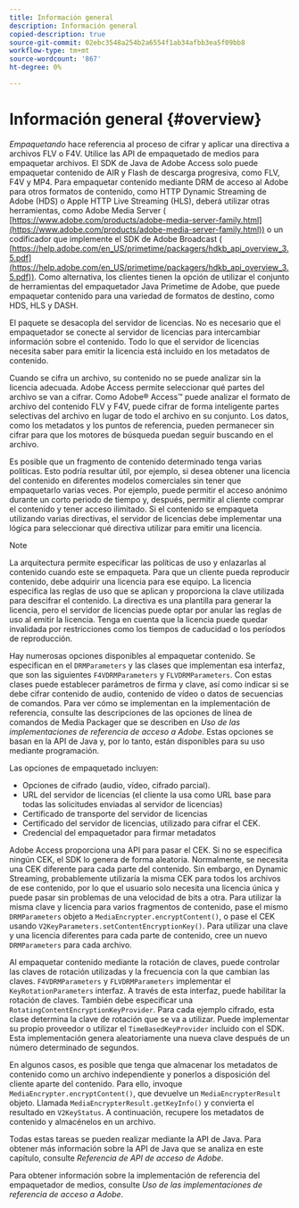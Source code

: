 ```yaml
---
title: Información general
description: Información general
copied-description: true
source-git-commit: 02ebc3548a254b2a6554f1ab34afbb3ea5f09bb8
workflow-type: tm+mt
source-wordcount: '867'
ht-degree: 0%

---
```


# Información general {#overview}

*Empaquetando* hace referencia al proceso de cifrar y aplicar una directiva a archivos FLV o F4V. Utilice las API de empaquetado de medios para empaquetar archivos. El SDK de Java de Adobe Access solo puede empaquetar contenido de AIR y Flash de descarga progresiva, como FLV, F4V y MP4. Para empaquetar contenido mediante DRM de acceso al Adobe para otros formatos de contenido, como HTTP Dynamic Streaming de Adobe (HDS) o Apple HTTP Live Streaming (HLS), deberá utilizar otras herramientas, como Adobe Media Server ( [https://www.adobe.com/products/adobe-media-server-family.html](https://www.adobe.com/products/adobe-media-server-family.html)) o un codificador que implemente el SDK de Adobe Broadcast ( [https://help.adobe.com/en_US/primetime/packagers/hdkb_api_overview_3.5.pdf](https://help.adobe.com/en_US/primetime/packagers/hdkb_api_overview_3.5.pdf)). Como alternativa, los clientes tienen la opción de utilizar el conjunto de herramientas del empaquetador Java Primetime de Adobe, que puede empaquetar contenido para una variedad de formatos de destino, como HDS, HLS y DASH.

El paquete se desacopla del servidor de licencias. No es necesario que el empaquetador se conecte al servidor de licencias para intercambiar información sobre el contenido. Todo lo que el servidor de licencias necesita saber para emitir la licencia está incluido en los metadatos de contenido.

Cuando se cifra un archivo, su contenido no se puede analizar sin la licencia adecuada. Adobe Access permite seleccionar qué partes del archivo se van a cifrar. Como Adobe® Access™ puede analizar el formato de archivo del contenido FLV y F4V, puede cifrar de forma inteligente partes selectivas del archivo en lugar de todo el archivo en su conjunto. Los datos, como los metadatos y los puntos de referencia, pueden permanecer sin cifrar para que los motores de búsqueda puedan seguir buscando en el archivo.

Es posible que un fragmento de contenido determinado tenga varias políticas. Esto podría resultar útil, por ejemplo, si desea obtener una licencia del contenido en diferentes modelos comerciales sin tener que empaquetarlo varias veces. Por ejemplo, puede permitir el acceso anónimo durante un corto periodo de tiempo y, después, permitir al cliente comprar el contenido y tener acceso ilimitado. Si el contenido se empaqueta utilizando varias directivas, el servidor de licencias debe implementar una lógica para seleccionar qué directiva utilizar para emitir una licencia.

>[!NOTE]
>
>La arquitectura permite especificar las políticas de uso y enlazarlas al contenido cuando este se empaqueta. Para que un cliente pueda reproducir contenido, debe adquirir una licencia para ese equipo. La licencia especifica las reglas de uso que se aplican y proporciona la clave utilizada para descifrar el contenido. La directiva es una plantilla para generar la licencia, pero el servidor de licencias puede optar por anular las reglas de uso al emitir la licencia. Tenga en cuenta que la licencia puede quedar invalidada por restricciones como los tiempos de caducidad o los períodos de reproducción.

Hay numerosas opciones disponibles al empaquetar contenido. Se especifican en el `DRMParameters` y las clases que implementan esa interfaz, que son las siguientes `F4VDRMParameters` y `FLVDRMParameters`. Con estas clases puede establecer parámetros de firma y clave, así como indicar si se debe cifrar contenido de audio, contenido de vídeo o datos de secuencias de comandos. Para ver cómo se implementan en la implementación de referencia, consulte las descripciones de las opciones de línea de comandos de Media Packager que se describen en *Uso de las implementaciones de referencia de acceso a Adobe*. Estas opciones se basan en la API de Java y, por lo tanto, están disponibles para su uso mediante programación.

Las opciones de empaquetado incluyen:

* Opciones de cifrado (audio, vídeo, cifrado parcial).
* URL del servidor de licencias (el cliente la usa como URL base para todas las solicitudes enviadas al servidor de licencias)
* Certificado de transporte del servidor de licencias
* Certificado del servidor de licencias, utilizado para cifrar el CEK.
* Credencial del empaquetador para firmar metadatos

Adobe Access proporciona una API para pasar el CEK. Si no se especifica ningún CEK, el SDK lo genera de forma aleatoria. Normalmente, se necesita una CEK diferente para cada parte del contenido. Sin embargo, en Dynamic Streaming, probablemente utilizaría la misma CEK para todos los archivos de ese contenido, por lo que el usuario solo necesita una licencia única y puede pasar sin problemas de una velocidad de bits a otra. Para utilizar la misma clave y licencia para varios fragmentos de contenido, pase el mismo `DRMParameters` objeto a `MediaEncrypter.encryptContent()`, o pase el CEK usando `V2KeyParameters.setContentEncryptionKey()`. Para utilizar una clave y una licencia diferentes para cada parte de contenido, cree un nuevo `DRMParameters` para cada archivo.

Al empaquetar contenido mediante la rotación de claves, puede controlar las claves de rotación utilizadas y la frecuencia con la que cambian las claves. `F4VDRMParameters` y `FLVDRMParameters` implementar el `KeyRotationParameters` interfaz. A través de esta interfaz, puede habilitar la rotación de claves. También debe especificar una `RotatingContentEncryptionKeyProvider`. Para cada ejemplo cifrado, esta clase determina la clave de rotación que se va a utilizar. Puede implementar su propio proveedor o utilizar el `TimeBasedKeyProvider` incluido con el SDK. Esta implementación genera aleatoriamente una nueva clave después de un número determinado de segundos.

En algunos casos, es posible que tenga que almacenar los metadatos de contenido como un archivo independiente y ponerlos a disposición del cliente aparte del contenido. Para ello, invoque `MediaEncrypter.encryptContent()`, que devuelve un `MediaEncrypterResult` objeto. Llamada `MediaEncrypterResult.getKeyInfo()` y convierta el resultado en `V2KeyStatus`. A continuación, recupere los metadatos de contenido y almacénelos en un archivo.

Todas estas tareas se pueden realizar mediante la API de Java. Para obtener más información sobre la API de Java que se analiza en este capítulo, consulte *Referencia de API de acceso de Adobe*.

Para obtener información sobre la implementación de referencia del empaquetador de medios, consulte *Uso de las implementaciones de referencia de acceso a Adobe*.
